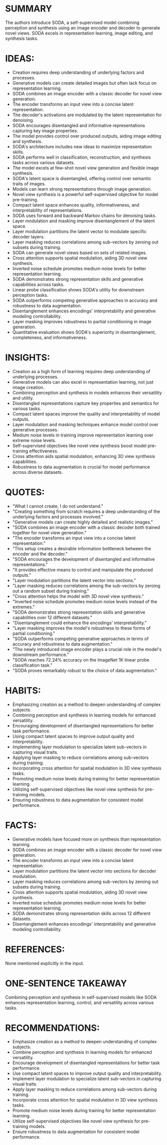 # SUMMARY
The authors introduce SODA, a self-supervised model combining perception and synthesis using an image encoder and decoder to generate novel views. SODA excels in representation learning, image editing, and synthesis tasks.

# IDEAS:
- Creation requires deep understanding of underlying factors and processes.
- Generative models can create detailed images but often lack focus on representation learning.
- SODA combines an image encoder with a classic decoder for novel view generation.
- The encoder transforms an input view into a concise latent representation.
- The decoder's activations are modulated by the latent representation for denoising.
- SODA encourages disentangled and informative representations capturing key image properties.
- The model provides control over produced outputs, aiding image editing and synthesis.
- SODA's architecture includes new ideas to maximize representation skills.
- SODA performs well in classification, reconstruction, and synthesis tasks across various datasets.
- The model excels at few-shot novel view generation and flexible image synthesis.
- SODA's latent space is disentangled, offering control over semantic traits of images.
- Models can learn strong representations through image generation.
- Novel view synthesis is a powerful self-supervised objective for model pre-training.
- Compact latent space enhances quality, informativeness, and interpretability of representations.
- SODA uses forward and backward Markov chains for denoising tasks.
- Layer modulation and masking improve disentanglement of the latent space.
- Layer modulation partitions the latent vector to modulate specific decoder layers.
- Layer masking reduces correlations among sub-vectors by zeroing out subsets during training.
- SODA can generate novel views based on sets of related images.
- Cross attention supports spatial modulation, aiding 3D novel view synthesis.
- Inverted noise schedule promotes medium noise levels for better representation learning.
- SODA demonstrates strong representation skills and generative capabilities across tasks.
- Linear probe classification shows SODA's utility for downstream perception tasks.
- SODA outperforms competing generative approaches in accuracy and robustness to data augmentation.
- Disentanglement enhances encodings' interpretability and generative modeling controllability.
- Layer masking improves robustness to partial conditioning in image generation.
- Quantitative evaluation shows SODA's superiority in disentanglement, completeness, and informativeness.

# INSIGHTS:
- Creation as a high form of learning requires deep understanding of underlying processes.
- Generative models can also excel in representation learning, not just image creation.
- Combining perception and synthesis in models enhances their versatility and utility.
- Disentangled representations capture key properties and semantics for various tasks.
- Compact latent spaces improve the quality and interpretability of model outputs.
- Layer modulation and masking techniques enhance model control over generative processes.
- Medium noise levels in training improve representation learning over extreme noise levels.
- Self-supervised objectives like novel view synthesis boost model pre-training effectiveness.
- Cross attention aids spatial modulation, enhancing 3D view synthesis capabilities.
- Robustness to data augmentation is crucial for model performance across diverse datasets.

# QUOTES:
- "What I cannot create, I do not understand."
- "Creating something from scratch requires a deep understanding of the underlying factors and processes involved."
- "Generative models can create highly detailed and realistic images."
- "SODA combines an image encoder with a classic decoder both trained together for novel view generation."
- "The encoder transforms an input view into a concise latent representation."
- "This setup creates a desirable information bottleneck between the encoder and the decoder."
- "SODA encourages the development of disentangled and informative representations."
- "It provides effective means to control and manipulate the produced outputs."
- "Layer modulation partitions the latent vector into sections."
- "Layer masking reduces correlations among the sub-vectors by zeroing out a random subset during training."
- "Cross attention helps the model with 3D novel view synthesis."
- "Inverted noise schedule promotes medium noise levels instead of the extremes."
- "SODA demonstrates strong representation skills and generative capabilities over 12 different datasets."
- "Disentanglement could enhance the encodings' interpretability."
- "Layer masking improves the model's robustness to these forms of partial conditioning."
- "SODA outperforms competing generative approaches in terms of accuracy and robustness to data augmentation."
- "The newly introduced image encoder plays a crucial role in the model's downstream performance."
- "SODA reaches 72.24% accuracy on the ImageNet 1K linear probe classification task."
- "SODA proves remarkably robust to the choice of data augmentation."

# HABITS:
- Emphasizing creation as a method to deepen understanding of complex subjects.
- Combining perception and synthesis in learning models for enhanced versatility.
- Encouraging development of disentangled representations for better task performance.
- Using compact latent spaces to improve output quality and interpretability.
- Implementing layer modulation to specialize latent sub-vectors in capturing visual traits.
- Applying layer masking to reduce correlations among sub-vectors during training.
- Incorporating cross attention for spatial modulation in 3D view synthesis tasks.
- Promoting medium noise levels during training for better representation learning.
- Utilizing self-supervised objectives like novel view synthesis for pre-training models.
- Ensuring robustness to data augmentation for consistent model performance.

# FACTS:
- Generative models have focused more on synthesis than representation learning.
- SODA combines an image encoder with a classic decoder for novel view generation.
- The encoder transforms an input view into a concise latent representation.
- Layer modulation partitions the latent vector into sections for decoder modulation.
- Layer masking reduces correlations among sub-vectors by zeroing out subsets during training.
- Cross attention supports spatial modulation, aiding 3D novel view synthesis.
- Inverted noise schedule promotes medium noise levels for better representation learning.
- SODA demonstrates strong representation skills across 12 different datasets.
- Disentanglement enhances encodings' interpretability and generative modeling controllability.

# REFERENCES:
None mentioned explicitly in the input.

# ONE-SENTENCE TAKEAWAY
Combining perception and synthesis in self-supervised models like SODA enhances representation learning, control, and versatility across various tasks.

# RECOMMENDATIONS:
- Emphasize creation as a method to deepen understanding of complex subjects.
- Combine perception and synthesis in learning models for enhanced versatility.
- Encourage development of disentangled representations for better task performance.
- Use compact latent spaces to improve output quality and interpretability.
- Implement layer modulation to specialize latent sub-vectors in capturing visual traits.
- Apply layer masking to reduce correlations among sub-vectors during training.
- Incorporate cross attention for spatial modulation in 3D view synthesis tasks.
- Promote medium noise levels during training for better representation learning.
- Utilize self-supervised objectives like novel view synthesis for pre-training models.
- Ensure robustness to data augmentation for consistent model performance.